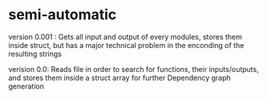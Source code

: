 # semi-automatic


version 0.001 : 
  Gets all input and output of every modules, stores them inside struct, but has a major technical problem in the enconding of the resulting strings

verision 0.0:
  Reads file in order to search for functions, their inputs/outputs, and stores them inside a struct array for further Dependency graph generation
